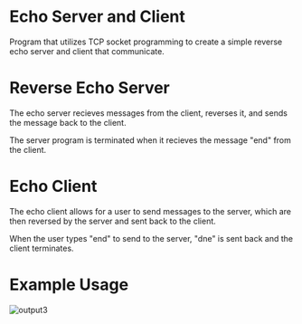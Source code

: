 # Echo Server and Client
Program that utilizes TCP socket programming to create a simple reverse echo server and client that communicate.

# Reverse Echo Server
The echo server recieves messages from the client, reverses it, and sends the message back to the client.

The server program is terminated when it recieves the message "end" from the client.



# Echo Client
The echo client allows for a user to send messages to the server, which are then reversed by the server and sent back to the client.

When the user types "end" to send to the server, "dne" is sent back and the client terminates.


# Example Usage


![output3](https://github.com/chaszm/EchoServer/assets/123278965/aea8b34e-b2a3-41fb-a476-12fd71a42c2c)

